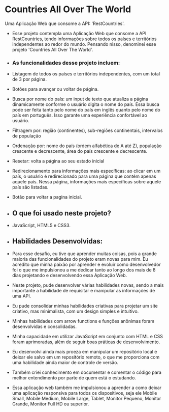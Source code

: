 # Countries All Over The World
Uma Aplicação Web que consome a API: 'RestCountries'. 

- Esse projeto contempla uma Aplicação Web que consome a API RestCountries, tendo informações sobre todos os países e territórios independentes ao redor do mundo. Pensando nisso, denominei esse projeto 'Countries All Over The World'.

- <h3>As funcionalidades desse projeto incluem:
- Listagem de todos os países e territórios independentes, com um total de 3 por página.
- Botões para avançar ou voltar de página.
- Busca por nome do país: um input de texto que atualiza a página dinamicamente conforme o usuário digita o nome do país. Essa busca pode ser feita tanto pelo nome do país em inglês quanto pelo nome do país em português. Isso garante uma experiência confortável ao usuário.
- Filtragem por: região (continentes), sub-regiões continentais, intervalos de população
- Ordenação por: nome do país (ordem alfabética de A até Z), população crescente e decrescente, área do país crescente e decrescente.
- Resetar: volta a página ao seu estado inicial
- Redirecionamento para informações mais específicas: ao clicar em um país, o usuário é redirecionado para uma página que contém apenas aquele país. Nessa página, informações mais específicas sobre aquele país são listadas.
- Botão para voltar a pagina inicial.

- <h2>O que foi usado neste projeto?</h3>
- JavaScript, HTML5 e CSS3.

- <h2>Habilidades Desenvolvidas:</h2>
- Para esse desafio, eu tive que aprender muitas coisas, pois a grande maioria das funcionalidades do projeto eram novas para mim. Eu acredito que minha paixão por aprender e evoluir como desenvolvedor foi o que me impulsionou a me dedicar tanto ao longo dos mais de 8 dias projetando e desenvolvendo essa Aplicação Web.
- Neste projeto, pude desenvolver várias habilidades novas, sendo a mais importante a habilidade de requisitar e manipular as informações de uma API.
- Eu pude consolidar minhas habilidades criativas para projetar um site criativo, mas minimalista, com um design simples e intuitivo.
- Minhas habilidades com arrow functions e funções anônimas foram desenvolvidas e consolidadas. 
- Minha capacidade em utilizar JavaScript em conjunto com HTML e CSS foram aprimoradas, além de seguir boas práticas de desenvolvimento. 
- Eu desenvolvi ainda mais proeza em manipular um repositório local e deixar ele salvo em um repositório remoto, o que me proporciona com uma habilidade ainda maior de controle de versão.
- Também criei conhecimento em documentar e comentar o código para melhor entendimento por parte de quem está o estudando.
- Essa aplicação web também me impulsionou a aprender a como deixar uma aplicação responsiva para todos os dispositivos, seja ele Mobile Small, Mobile Medium, Mobile Large, Tablet, Monitor Pequeno, Monitor Grande, Monitor Full HD ou superior.


